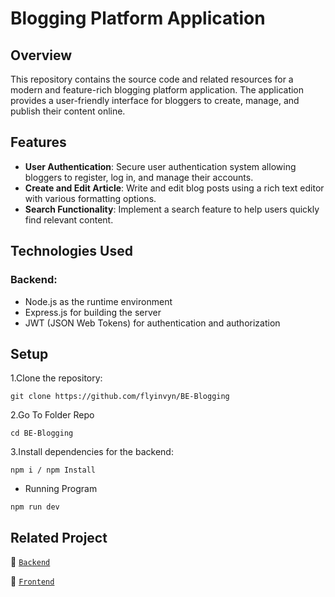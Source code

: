 # Blogging Platform Application

## Overview
This repository contains the source code and related resources for a modern and feature-rich blogging platform application. The application provides a user-friendly interface for bloggers to create, manage, and publish their content online.

## Features
+ **User Authentication**: Secure user authentication system allowing bloggers to register, log in, and manage their accounts.
+ **Create and Edit Article**: Write and edit blog posts using a rich text editor with various formatting options.
+ **Search Functionality**: Implement a search feature to help users quickly find relevant content.
## Technologies Used

### Backend:

+ Node.js as the runtime environment
+ Express.js for building the server
+ JWT (JSON Web Tokens) for authentication and authorization

## Setup
1.Clone the repository:
```
git clone https://github.com/flyinvyn/BE-Blogging
```
2.Go To Folder Repo

```
cd BE-Blogging
```
3.Install dependencies for the backend:
```
npm i / npm Install
```
- Running Program

```
npm run dev
```
 ## Related Project

:rocket: [`Backend`](https://github.com/flyinvyn/BE-Blogging)

:rocket: [`Frontend`](https://github.com/flyinvyn/FE-Blogging)
